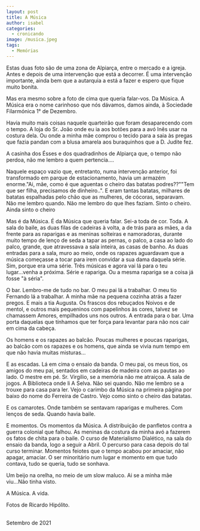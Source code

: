 ```yaml
---
layout: post
title: A Música
author: isabel
categories:
  - cronicando
image: /musica.jpeg
tags:
  - Memórias
---
```

Estas duas foto s&atilde;o de uma zona de Alpiar&ccedil;a, entre o mercado e a igreja. Antes e depois de uma interven&ccedil;&atilde;o que est&aacute; a decorrer. &Eacute; uma interven&ccedil;&atilde;o importante, ainda bem que a autarquia a est&aacute; a fazer e espero que fique muito bonita.

Mas era mesmo sobre a foto de cima que queria falar-vos. Da M&uacute;sica. A M&uacute;sica era o nome carinhoso que n&oacute;s d&aacute;vamos, damos ainda, &agrave; Sociedade Filarm&oacute;nica 1&deg; de Dezembro.

Havia muito mais coisas naquele quarteir&atilde;o que foram desaparecendo com o tempo. A loja do Sr. Jo&atilde;o onde eu ia aos bot&otilde;es para a av&oacute; In&ecirc;s usar na costura dela. Ou onde a minha m&atilde;e comprou o tecido para a saia &agrave;s pregas que fazia pandan com a blusa amarela aos buraquinhos que a D. Judite fez.

A casinha dos &Eacute;sses e dos quadradinhos de Alpiar&ccedil;a que, o tempo n&atilde;o perdoa, n&atilde;o me lembro a quem pertencia....

Naquele espa&ccedil;o vazio que, entretanto, numa interven&ccedil;&atilde;o anterior, foi transformado em parque de estacionamento, havia um armazém enorme."Ai, m&atilde;e, como é que aguentas o cheiro das batatas podres??""Tem que ser filha, precisamos de dinheiro..". E eram tantas batatas, milhares de batatas espalhadas pelo ch&atilde;o que as mulheres, de c&oacute;coras, separavam. N&atilde;o me lembro quando. N&atilde;o me lembro do que lhes faziam. Sinto o cheiro. Ainda sinto o cheiro

Mas é da M&uacute;sica. &Eacute; da M&uacute;sica que queria falar. Sei-a toda de cor. Toda. A sala do baile, as duas filas de cadeiras &agrave; volta, a de tr&aacute;s para as m&atilde;es, a da frente para as raparigas e as meninas solteiras e namoradoras, durante muito tempo de len&ccedil;o de seda a tapar as pernas, o palco, a casa ao lado do palco, grande, que atravessava a sala inteira, as casas de banho. As duas entradas para a sala, muro ao meio, onde os rapazes aguardavam que a m&uacute;sica come&ccedil;asse a tocar para irem convidar a sua dama daquela série. Sim, porque era uma série. Tr&ecirc;s m&uacute;sicas e agora vai l&aacute; para o teu lugar...venha a pr&oacute;xima. Série e rapariga. Ou a mesma rapariga se a coisa j&aacute; fosse "&agrave; séria".

O bar. Lembro-me de tudo no bar. O meu pai l&aacute; a trabalhar. O meu tio Fernando l&aacute; a trabalhar. A minha m&atilde;e na pequena cozinha atr&aacute;s a fazer pregos. E mais a tia Augusta. Os frascos dos rebu&ccedil;ados Noivos e de mentol, e outros mais pequeninos com papelinhos &agrave;s cores, talvez se chamassem Amores, empilhados uns nos outros. A entrada para o bar. Uma porta daquelas que t&iacute;nhamos que ter for&ccedil;a para levantar para n&atilde;o nos cair em cima da cabe&ccedil;a.

Os homens e os rapazes ao balc&atilde;o. Poucas mulheres e poucas raparigas, ao balc&atilde;o com os rapazes e os homens, que ainda se vivia num tempo em que n&atilde;o havia muitas misturas...

E as escadas. L&aacute; em cima o ensaio da banda. O meu pai, os meus tios, os amigos do meu pai, sentados em cadeiras de madeira com as pautas ao lado. O mestre em pé. Sr. Virgilio, se a mem&oacute;ria n&atilde;o me atrai&ccedil;oa. A sala de jogos. A Biblioteca onde li A Selva. N&atilde;o sei quando. N&atilde;o me lembro se a trouxe para casa para ler. Vejo o carimbo da M&uacute;sica na primeira p&aacute;gina por baixo do nome do Ferreira de Castro. Vejo como sinto o cheiro das batatas.

E os camarotes. Onde também se sentavam raparigas e mulheres. Com len&ccedil;os de seda. Quando havia baile.

E momentos. Os momentos da M&uacute;sica. A distribui&ccedil;&atilde;o de panfletos contra a guerra colonial que falhou. As meninas da costura da minha av&oacute; a fazerem os fatos de chita para o baile. O curso de Materialismo Dialético, na sala do ensaio da banda, logo a seguir a Abril. O percurso para casa depois do tal curso terminar. Momentos feiotes que o tempo acabou por amaciar, n&atilde;o apagar, amaciar. O ser minorit&aacute;rio num lugar e momento em que tudo contava, tudo se queria, tudo se sonhava.

Um beijo na orelha, no meio de um slow maluco. Ai se a minha m&atilde;e viu...N&atilde;o tinha visto.

A M&uacute;sica. A vida.

Fotos de Ricardo Hip&oacute;lito.<br>&nbsp;

Setembro de 2021
